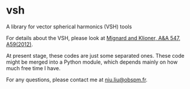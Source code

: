 # vsh
A library for vector spherical harmonics (VSH) tools

For details about the VSH, please look at [Mignard and Klioner, A&A 547, A59(2012)](https://ui.adsabs.harvard.edu/link_gateway/2012A&A...547A..59M/doi:10.1051/0004-6361/201219927).

At present stage, these codes are just some separated ones.
These code might be merged into a Python module, which depends mainly on how much free time I have. 

For any questions, please contact me at [niu.liu@obspm.fr](niu.liu@obspm.fr).
